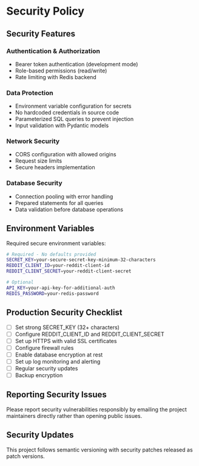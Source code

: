 # Security Policy

## Security Features

### Authentication & Authorization
- Bearer token authentication (development mode)
- Role-based permissions (read/write)
- Rate limiting with Redis backend

### Data Protection
- Environment variable configuration for secrets
- No hardcoded credentials in source code
- Parameterized SQL queries to prevent injection
- Input validation with Pydantic models

### Network Security
- CORS configuration with allowed origins
- Request size limits
- Secure headers implementation

### Database Security
- Connection pooling with error handling
- Prepared statements for all queries
- Data validation before database operations

## Environment Variables

Required secure environment variables:

```bash
# Required - No defaults provided
SECRET_KEY=your-secure-secret-key-minimum-32-characters
REDDIT_CLIENT_ID=your-reddit-client-id
REDDIT_CLIENT_SECRET=your-reddit-client-secret

# Optional
API_KEY=your-api-key-for-additional-auth
REDIS_PASSWORD=your-redis-password
```

## Production Security Checklist

- [ ] Set strong SECRET_KEY (32+ characters)
- [ ] Configure REDDIT_CLIENT_ID and REDDIT_CLIENT_SECRET
- [ ] Set up HTTPS with valid SSL certificates
- [ ] Configure firewall rules
- [ ] Enable database encryption at rest
- [ ] Set up log monitoring and alerting
- [ ] Regular security updates
- [ ] Backup encryption

## Reporting Security Issues

Please report security vulnerabilities responsibly by emailing the project maintainers directly rather than opening public issues.

## Security Updates

This project follows semantic versioning with security patches released as patch versions.